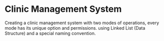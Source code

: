 # Clinic Management System
 Creating a clinic management system with two modes of operations, every mode has its unique option and permissions.
 using Linked List (Data Structure) and a special naming convention.
